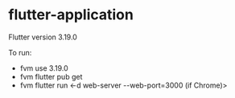 # flutter-application
Flutter version 3.19.0


To run:
- fvm use 3.19.0
- fvm flutter pub get
- fvm flutter run <-d web-server --web-port=3000 (if Chrome)>
  
